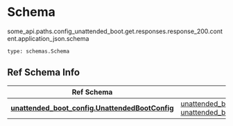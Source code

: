 # Schema
some_api.paths.config_unattended_boot.get.responses.response_200.content.application_json.schema
```
type: schemas.Schema
```

## Ref Schema Info
Ref Schema | Input Type | Output Type
---------- | ---------- | -----------
[**unattended_boot_config.UnattendedBootConfig**](../../../../../../../../components/schema/unattended_boot_config.md) | [unattended_boot_config.UnattendedBootConfigDictInput](../../../../../../../../components/schema/unattended_boot_config.md#unattendedbootconfigdictinput), [unattended_boot_config.UnattendedBootConfigDict](../../../../../../../../components/schema/unattended_boot_config.md#unattendedbootconfigdict) | [unattended_boot_config.UnattendedBootConfigDict](../../../../../../../../components/schema/unattended_boot_config.md#unattendedbootconfigdict)
